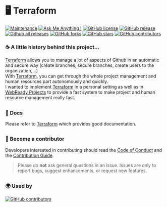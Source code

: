 # :desktop_computer: Terraform

[![Maintenance](https://img.shields.io/badge/Maintained%3F-yes-green?style=flat-square)](https://GitHub.com/GregoireF/Terraform/graphs/commit-activity)
[![Ask Me Anything !](https://img.shields.io/badge/Ask%20me-anything-1abc9c?style=flat-square)](https://github.com/GregoireF/Terraform/discussions)
[![GitHub license](https://img.shields.io/github/license/GregoireF/Terraform?style=flat-square)](https://github.com/GregoireF/Terraform/blob/master/LICENSE)
[![GitHub release](https://img.shields.io/github/v/release/GregoireF/Terraform?include_prereleases&style=flat-square)](https://github.com/GregoireF/Terraform/releases/)
[![Github all releases](https://img.shields.io/github/downloads/GregoireF/Terraform/total?style=flat-square)](https://github.com/GregoireF/Terraform/releases/)
[![GitHub forks](https://img.shields.io/github/forks/GregoireF/Terraform?style=flat-square)](https://github.com/GregoireF/Terraform/network/members)
[![GitHub stars](https://img.shields.io/github/stars/GregoireF/Terraform?style=flat-square)](https://github.com/GregoireF/Terraform/stargazers/)
[![GitHub contributors](https://img.shields.io/github/contributors/GregoireF/Terraform?style=flat-square)](https://github.com/GregoireF/Terraform/graphs/contributors)

### :coffee: A little history behind this project...

[Terraform](https://www.terraform.io/) allows you to manage a lot of aspects of Github in an automatic and secure way (create branches, secure branches, create users to the organization,...)<br>With [Terraform](https://www.terraform.io/), you can get through the whole project management and human resources part autonomously and quickly.<br>I wanted to implement [Terraform](https://www.terraform.io/) in a personal setting as well as in [WebReady Projects](https://github.com/WebReadyProjects/) to provide a fast system to make project and human resource management really fast.

##

### :page_facing_up: Docs

Please refer to [Terraform](https://www.terraform.io/) which provides good documentation.

##

### :superhero: Become a contributor

Developers interested in contributing should read the [Code of Conduct](https://github.com/GregoireF/Terraform/blob/main/.github/CODE_OF_CONDUCT.md) and the [Contribution Guide](https://google.com).

> Please do **not** ask general questions in an issue. Issues are only to report bugs, suggest
> enhancements, or request new features.

##

### :earth_africa: Used by

[![GitHub contributors](https://avatars.githubusercontent.com/u/84878971?s=60&v=4)](https://github.com/WebReadyProjects)
